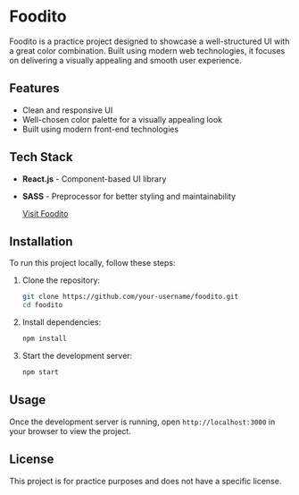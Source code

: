 # Foodito

Foodito is a practice project designed to showcase a well-structured UI with a great color combination. Built using modern web technologies, it focuses on delivering a visually appealing and smooth user experience.

## Features
- Clean and responsive UI
- Well-chosen color palette for a visually appealing look
- Built using modern front-end technologies

## Tech Stack
- **React.js** - Component-based UI library
- **SASS** - Preprocessor for better styling and maintainability

  [Visit Foodito]((https://foodito-hd.netlify.app/))

## Installation
To run this project locally, follow these steps:

1. Clone the repository:
   ```sh
   git clone https://github.com/your-username/foodito.git
   cd foodito
   ```

2. Install dependencies:
   ```sh
   npm install
   ```

3. Start the development server:
   ```sh
   npm start
   ```

## Usage
Once the development server is running, open `http://localhost:3000` in your browser to view the project.

## License
This project is for practice purposes and does not have a specific license.

